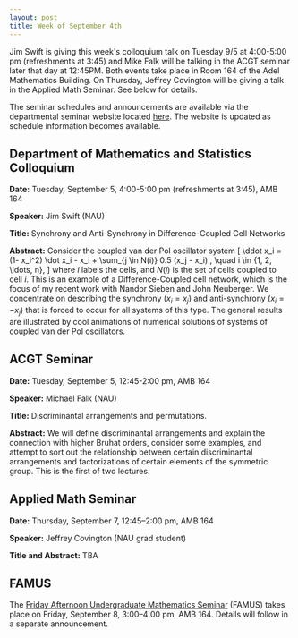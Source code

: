 ```yaml
---
layout: post
title: Week of September 4th
---
```


Jim Swift is giving this week's colloquium talk on Tuesday 9/5 at 4:00-5:00 pm (refreshments at 3:45) and Mike Falk will be talking in the ACGT seminar later that day at 12:45PM. Both events take place in Room 164 of the Adel Mathematics Building. On Thursday, Jeffrey Covington will be giving a talk in the Applied Math Seminar. See below for details.

The seminar schedules and announcements are available via the departmental seminar website located [here](http://naumathstat.github.io/seminars). The website is updated as schedule information becomes available.

## Department of Mathematics and Statistics Colloquium

**Date:** Tuesday, September 5, 4:00-5:00 pm (refreshments at 3:45), AMB 164

**Speaker:** Jim Swift (NAU)

**Title:** Synchrony and Anti-Synchrony in Difference-Coupled Cell Networks

**Abstract:** Consider the coupled van der Pol oscillator system
\[
\ddot x_i = (1- x_i^2) \dot x_i - x_i + \sum_{j \in N(i)} 0.5 (x_j - x_i) , \quad i \in \{1, 2, \ldots, n\},
\]
where $i$ labels the cells, and $N(i)$ is the set of cells coupled to cell $i$. This is an example of a Difference-Coupled cell network, which is the focus of my recent work with Nandor Sieben and John Neuberger. We concentrate on describing the synchrony ($x_i = x_j$) and anti-synchrony ($x_i = -x_j$) that is forced to occur for all systems of this type.  The general results are illustrated by cool animations of numerical solutions of systems of coupled van der Pol oscillators.

## ACGT Seminar

**Date:** Tuesday, September 5, 12:45-2:00 pm, AMB 164

**Speaker:** Michael Falk (NAU)

**Title:** Discriminantal arrangements and permutations.

**Abstract:** We will define discriminantal arrangements and explain the connection with higher Bruhat orders, consider some examples, and attempt to sort out the relationship between certain discriminantal arrangements and factorizations of certain elements of the symmetric group. This is the first of two lectures.

## Applied Math Seminar

**Date:** Thursday, September 7, 12:45–2:00 pm, AMB 164

**Speaker:** Jeffrey Covington (NAU grad student)

**Title and Abstract:** TBA

## FAMUS

The [Friday Afternoon Undergraduate Mathematics Seminar](famusFall2017) (FAMUS) takes place on Friday, September 8, 3:00–4:00 pm, AMB 164. Details will follow in a separate announcement.
